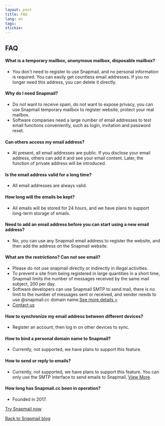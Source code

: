 ```yaml
---
layout: post
title: FAQ
lang: en
tags: 
stickie: 
---
```


## FAQ

#### What is a temporary mailbox, anonymous mailbox, disposable mailbox?
+ You don't need to register to use Snapmail, and no personal information is required. You can easily get countless email addresses. If you no longer need this address, you can delete it directly.

#### Why do I need Snapmail?
+ Do not want to receive spam, do not want to expose privacy, you can use Snapmail temporary mailbox to register website, protect your real mailbox.
+ Software companies need a large number of email addresses to test email functions conveniently, such as login, invitation and password reset.

#### Can others access my email address?
+ At present, all email addresses are public. If you disclose your email address, others can add it and see your email content. Later, the function of private address will be introduced.

#### Is the email address valid for a long time?
+ All email addresses are always valid.

#### How long will the emails be kept?
+ All emails will be stored for 24 hours, and we have plans to support long-term storage of emails.

#### Need to add an email address before you can start using a new email address?
+ No, you can use any Snapmail email address to register the website, and then add the address on the Snapmail website.

#### What are the restrictions? Can not see email?
+ Please do not use snapmail directly or indirectly in illegal activities.
+ To prevent a site from being registered in large quantities in a short time, Snapmail limits the number of messages received by the same mail subject, 200 per day.
+ Software developers can use Snapmail SMTP to send mail, there is no limit to the number of messages sent or received, and sender needs to use @snapmail.cc domain name.<a target='_blank' href="https://www.snapmail.cc/blog/en/2019/11/30/snapmail-smtp.html">See more details ></a>
+ <a target="_blank" href="https://www.snapmail.cc/blog/en/support.html"> Contact us </a>

#### How to synchronize my email address between different devices?
+ Register an account, then log in on other devices to sync.

#### How to bind a personal domain name to Snapmail?
+ Currently, not supported, we have plans to support this feature.

#### How to send or reply to emails?
+ Currently, not supported, we have plans to support this feature. You can only use the SMTP interface to send emails to Snapmail, <a target='_blank' href="https://www.snapmail.cc/blog/en/2019/11/30/snapmail-smtp.html">View More</a>.

#### How long has Snapmail.cc been in operation?
+ Founded in 2017.

<a target="_blank" href="https://www.snapmail.cc"><i class="fa fa-envelope a"></i> Try Snapmail now </a>

<a href="https://www.snapmail.cc/blog/"><i class="fa fa-arrow-circle-left"></i> Back to Snapmail blog </a>